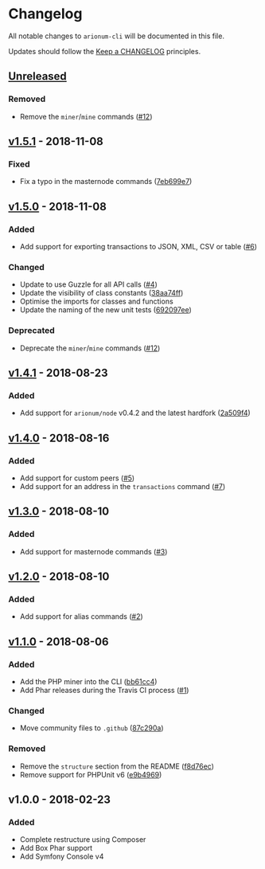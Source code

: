 # Changelog

All notable changes to `arionum-cli` will be documented in this file.

Updates should follow the [Keep a CHANGELOG](https://keepachangelog.com) principles.

## [Unreleased]

### Removed
- Remove the `miner`/`mine` commands ([#12](https://github.com/pxgamer/arionum-cli/issues/12))

## [v1.5.1] - 2018-11-08

### Fixed
- Fix a typo in the masternode commands ([7eb699e7](https://github.com/pxgamer/arionum-cli/commit/7eb699e791e678ed4f7fbeae9b349c51b7f542f5))

## [v1.5.0] - 2018-11-08

### Added
- Add support for exporting transactions to JSON, XML, CSV or table ([#6](https://github.com/pxgamer/arionum-cli/issues/6))

### Changed
- Update to use Guzzle for all API calls ([#4](https://github.com/pxgamer/arionum-cli/issues/4))
- Update the visibility of class constants ([38aa74ff](https://github.com/pxgamer/arionum-cli/commit/38aa74ff790123ee17c1feab05887ff6c354dc79))
- Optimise the imports for classes and functions
- Update the naming of the new unit tests ([692097ee](https://github.com/pxgamer/arionum-cli/commit/692097eead845dc12da95c9de85b9b7b131d1e9a))

### Deprecated
- Deprecate the `miner`/`mine` commands ([#12](https://github.com/pxgamer/arionum-cli/issues/12))

## [v1.4.1] - 2018-08-23

### Added
- Add support for `arionum/node` v0.4.2 and the latest hardfork ([2a509f4](https://github.com/pxgamer/arionum-cli/commit/2a509f4d593dacffe0ea5b70a24f972f9b68702f))

## [v1.4.0] - 2018-08-16

### Added
- Add support for custom peers ([#5](https://github.com/pxgamer/arionum-cli/issues/5))
- Add support for an address in the `transactions` command ([#7](https://github.com/pxgamer/arionum-cli/issues/7))

## [v1.3.0] - 2018-08-10

### Added
- Add support for masternode commands ([#3](https://github.com/pxgamer/arionum-cli/issues/3))

## [v1.2.0] - 2018-08-10

### Added
- Add support for alias commands ([#2](https://github.com/pxgamer/arionum-cli/issues/2))

## [v1.1.0] - 2018-08-06

### Added
- Add the PHP miner into the CLI ([bb61cc4](https://github.com/pxgamer/arionum-cli/commit/bb61cc4d2afa682f3b9b1eb6b222b1207b18bd5d))
- Add Phar releases during the Travis CI process ([#1](https://github.com/pxgamer/arionum-cli/issues/1))

### Changed
- Move community files to `.github` ([87c290a](https://github.com/pxgamer/arionum-cli/commit/87c290a2269aca36b761c6dcb57584ac65df263f))

### Removed
- Remove the `structure` section from the README ([f8d76ec](https://github.com/pxgamer/arionum-cli/commit/f8d76ece4f704e375ead9bbcff59f66b005cf046))
- Remove support for PHPUnit v6 ([e9b4969](https://github.com/pxgamer/arionum-cli/commit/e9b4969e14e3ade65d8d850e7b5ad597f9a1220c))

## v1.0.0 - 2018-02-23

### Added
- Complete restructure using Composer
- Add Box Phar support
- Add Symfony Console v4

[Unreleased]: https://github.com/pxgamer/arionum-cli/compare/master...develop
[v1.5.1]: https://github.com/pxgamer/arionum-cli/compare/v1.5.0...v1.5.1
[v1.5.0]: https://github.com/pxgamer/arionum-cli/compare/v1.4.1...v1.5.0
[v1.4.1]: https://github.com/pxgamer/arionum-cli/compare/v1.4.0...v1.4.1
[v1.4.0]: https://github.com/pxgamer/arionum-cli/compare/v1.3.0...v1.4.0
[v1.3.0]: https://github.com/pxgamer/arionum-cli/compare/v1.2.0...v1.3.0
[v1.2.0]: https://github.com/pxgamer/arionum-cli/compare/v1.1.0...v1.2.0
[v1.1.0]: https://github.com/pxgamer/arionum-cli/compare/v1.0.0...v1.1.0
